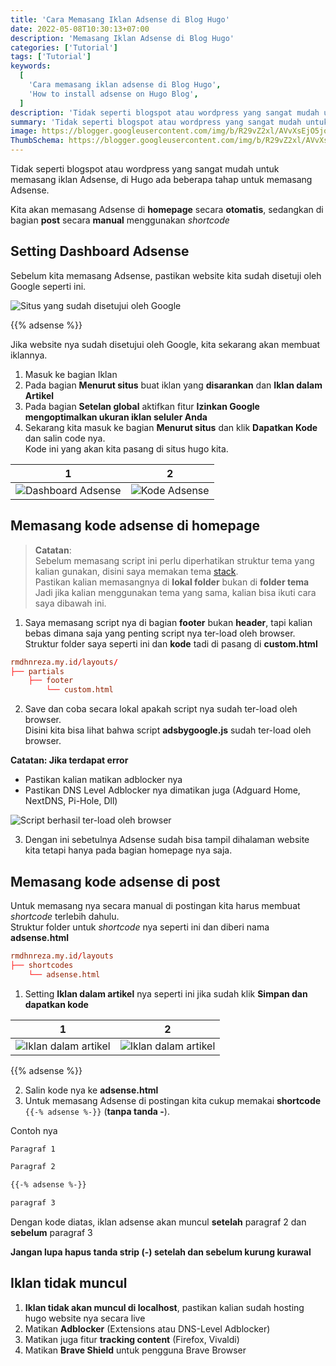 ```yaml
---
title: 'Cara Memasang Iklan Adsense di Blog Hugo'
date: 2022-05-08T10:30:13+07:00
description: 'Memasang Iklan Adsense di Blog Hugo'
categories: ['Tutorial']
tags: ['Tutorial']
keywords:
  [
    'Cara memasang iklan adsense di Blog Hugo',
    'How to install adsense on Hugo Blog',
  ]
description: 'Tidak seperti blogspot atau wordpress yang sangat mudah untuk memasang iklan Adsense, di Hugo ada beberapa tahap untuk memasang Adsense.'
summary: 'Tidak seperti blogspot atau wordpress yang sangat mudah untuk memasang iklan Adsense, di Hugo ada beberapa tahap untuk memasang Adsense.'
image: https://blogger.googleusercontent.com/img/b/R29vZ2xl/AVvXsEjO5jokp6MbqNQns-3JFI8LO6ex19a_jE0HEoU5I606DwAMcnPvgAZe9-dGl0UU5aieNBJxXr0uWt39TKqJ7twV6Wlr0jbAZwjspETWZ3ECWJh7OMK54jaxi9TddyaNAkJ0_Qe4OpS4ZF0C_k81skdgjb2-NT1N5jFsauN3gdm49OFXjfZbdN64HH3vaR72/s80-rw/adsense-logo.png
ThumbSchema: https://blogger.googleusercontent.com/img/b/R29vZ2xl/AVvXsEjO5jokp6MbqNQns-3JFI8LO6ex19a_jE0HEoU5I606DwAMcnPvgAZe9-dGl0UU5aieNBJxXr0uWt39TKqJ7twV6Wlr0jbAZwjspETWZ3ECWJh7OMK54jaxi9TddyaNAkJ0_Qe4OpS4ZF0C_k81skdgjb2-NT1N5jFsauN3gdm49OFXjfZbdN64HH3vaR72/s0-rw/adsense-logo.png
---
```


Tidak seperti blogspot atau wordpress yang sangat mudah untuk memasang iklan Adsense, di Hugo ada beberapa tahap untuk memasang Adsense.

Kita akan memasang Adsense di **homepage** secara **otomatis**, sedangkan di bagian **post** secara **manual** menggunakan *shortcode*

## Setting Dashboard Adsense

Sebelum kita memasang Adsense, pastikan website kita sudah disetuji oleh Google seperti ini.

![Situs yang sudah disetujui oleh Google](https://blogger.googleusercontent.com/img/b/R29vZ2xl/AVvXsEiQ7FehFYkZq_X0PcVyKrpdXOTX5f-_BPGBCpIp6Y24Sdg9KszziZLsRJKKAiIY4hXfc2EQE9croYzJqLSHU0ymT23GnIIXfYiigbBjHvMjiIm8Iy_nyvDrk_4MQ16gJAR6eTqFRO0KZRXA65pzjj1da3ew9ebsOSMF4zCgH_jXZwl0FKzHpXw456Qz1uHa/s0-rw/rmdhnreza.my.id.adsense.hugo.2.jpg)

{{% adsense %}}

Jika website nya sudah disetujui oleh Google, kita sekarang akan membuat iklannya.

1. Masuk ke bagian Iklan
2. Pada bagian **Menurut situs** buat iklan yang **disarankan** dan **Iklan dalam Artikel**
3. Pada bagian **Setelan global** aktifkan fitur **Izinkan Google mengoptimalkan ukuran iklan seluler Anda**
4. Sekarang kita masuk ke bagian **Menurut situs** dan klik **Dapatkan Kode** dan salin code nya.\
   Kode ini yang akan kita pasang di situs hugo kita.

1             |  2
:-------------------------:|:-------------------------:
![Dashboard Adsense](https://blogger.googleusercontent.com/img/b/R29vZ2xl/AVvXsEg9HIpinb48n5fhIix228SAGasEWgOP2jJBS_xEdUrhvJj6MjopMNOYh6yNkUzBp_G_qE7Kc4UHOBqJOKE5-nPsDJ0PN2jcUcEapTG3G8UDkhgYfKq0vOBRBo_C-JcG23y5pKwgry7lfELe24ZKRMJd8rsOqJrol4zOt2gemjA6LfpaTyNS1ETGHWu1g0dK/s0-rw/rmdhnreza.my.id.adsense.hugo.3.jpg) | ![Kode Adsense](https://blogger.googleusercontent.com/img/b/R29vZ2xl/AVvXsEiTKVVg9mgO3-H3VM0kXKSbEu44nLVpfqDlgfSx62mPxuFG8VjoA1uXf5GLSX2MpDU9I759P3BOwWdFKxgfHGwGPiW1PDeBtlX3Qn2Cz8HLgmXXKTYn8mMuiTbqq35CrdajIkCHvc2bTUu1r8X6l3xUlL8E21OHs0n1Oi_PvLrQzTZQXg6af13c1umyw9NV/s0-rw/rmdhnreza.my.id.adsense.hugo.4.jpg)

## Memasang kode adsense di homepage
> **Catatan**:\
> Sebelum memasang script ini perlu diperhatikan struktur tema yang kalian gunakan, disini saya memakan tema [stack](https://github.com/CaiJimmy/hugo-theme-stack).\
> Pastikan kalian memasangnya di **lokal folder** bukan di **folder tema**\
> Jadi jika kalian menggunakan tema yang sama, kalian bisa ikuti cara saya dibawah ini.

1. Saya memasang script nya di bagian **footer** bukan **header**, tapi kalian bebas dimana saja yang penting script nya ter-load oleh browser.\
   Struktur folder saya seperti ini dan **kode** tadi di pasang di **custom.html**
```toml
rmdhnreza.my.id/layouts/
├── partials
    ├── footer
        └── custom.html
```
2. Save dan coba secara lokal apakah script nya sudah ter-load oleh browser.\
   Disini kita bisa lihat bahwa script **adsbygoogle.js** sudah ter-load oleh browser.

**Catatan: Jika terdapat error**
* Pastikan kalian matikan adblocker nya
* Pastikan DNS Level Adblocker nya dimatikan juga (Adguard Home, NextDNS, Pi-Hole, Dll)

![Script berhasil ter-load oleh browser](https://blogger.googleusercontent.com/img/b/R29vZ2xl/AVvXsEifwEiBJsI_cEpDv1_WtAZmnVKkBvYwFVSIwNZsIRxHOnVAEfi_-UCj1DIwg9ze-RcKybKQcewV9NuzRgNVEsSNRci-7tZ1KDle7AhWGPsHzAc7HpQgugQQchIM2WRSv-t3OpDFk_qmcrWvXUr9snTMCdzHoTUcwq5HcNYGFyUUFl5XKPpsLqR-tViylySK/s0-rw/rmdhnreza.my.id.adsense.hugo.5.jpg)

3. Dengan ini sebetulnya Adsense sudah bisa tampil dihalaman website kita tetapi hanya pada bagian homepage nya saja.

## Memasang kode adsense di post
Untuk memasang nya secara manual di postingan kita harus membuat *shortcode* terlebih dahulu.\
Struktur folder untuk *shortcode* nya seperti ini dan diberi nama **adsense.html**
```toml
rmdhnreza.my.id/layouts
├── shortcodes
    └── adsense.html
```
1. Setting **Iklan dalam artikel** nya seperti ini jika sudah klik **Simpan dan dapatkan kode**

1             |  2
:-------------------------:|:-------------------------:
![Iklan dalam artikel](https://blogger.googleusercontent.com/img/b/R29vZ2xl/AVvXsEhRC1WzgHRf6MieXHtQsvC1ZdWpwEDNpsN9XvKwiPvuYc4kK7_CTWTK67ihL0N3gxW-GRayznHbjkmslinZkaDxQ15WBDffV_TkRjylUW6bURS1vbr1WkGkOfAQeKt45nIxpc6nbR9bL1DABnN7doJ53GmitkVXp8X9YKvzIzKN0CN2Ww2Z8fTCkz6ZDq8B/s0-rw/rmdhnreza.my.id.adsense.hugo.6.jpg) | ![Iklan dalam artikel](https://blogger.googleusercontent.com/img/b/R29vZ2xl/AVvXsEgp_-8rX5HohG6EBTydd7HMsFO-_nn_GYB50ixVHy_JGDw3GMZ-T2y1PSSqNKfLa5d2SXRsFHVDxSIV-AA3LCeA1C1TWGaWY2m7ZAlwQ0X-CPDIQW2eJKime41DmKAZEvExu_zYF9JwbwbgTuLQoBsUDM4TCCkjwEshdRIA7yXh32afkjQgU_QspvI8s0Or/s0-rw/rmdhnreza.my.id.adsense.hugo.7.jpg)

{{% adsense %}}

2. Salin kode nya ke **adsense.html**
3. Untuk memasang Adsense di postingan kita cukup memakai **shortcode** `{{-% adsense %-}}` (**tanpa tanda -**).

Contoh nya
```md
Paragraf 1

Paragraf 2

{{-% adsense %-}}

paragraf 3
```

Dengan kode diatas, iklan adsense akan muncul **setelah** paragraf 2 dan **sebelum** paragraf 3

**Jangan lupa hapus tanda strip (-) setelah dan sebelum kurung kurawal**

## Iklan tidak muncul

1. **Iklan tidak akan muncul di localhost**, pastikan kalian sudah hosting hugo website nya secara live
2. Matikan **Adblocker** (Extensions atau DNS-Level Adblocker)
3. Matikan juga fitur **tracking content** (Firefox, Vivaldi)
4. Matikan **Brave Shield** untuk pengguna Brave Browser
